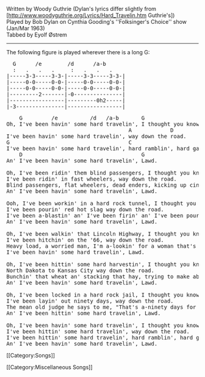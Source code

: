 Written by Woody Guthrie (Dylan's lyrics differ slightly from
[http://www.woodyguthrie.org/Lyrics/Hard_Travelin.htm Guthrie's])<br>
Played by Bob Dylan on Cynthia Gooding's ''Folksinger's Choice''
show (Jan/Mar 1963)<br>
Tabbed by Eyolf Østrem

----
The following figure is played wherever there is a long G:

<pre class="tab">
  G      /e        /d      /a-b
  :   .   .   .     :   .   .   .
|-----3-3-----3-3-|-----3-3-----3-3-|
|-----0-0-----0-0-|-----0-0-----0-0-|
|-----0-0-----0-0-|-----0-0-----0-0-|
|---------2-------|-0---------------|
|-----------------|---------0h2-----|
|-3---------------|-----------------|
</pre>

<pre class="verse">
    G         /e          /d   /a-b       G                      [etc.]
Oh, I've been havin' some hard travelin', I thought you knowed.
                                      A            D
I've been havin' some hard travelin', way down the road.
G                                     C
I've been havin' some hard travelin', hard ramblin', hard gamblin'
    D                                     G
An' I've been havin' some hard travelin', Lawd.

Oh, I've been ridin' them blind passengers, I thought you knowed.
I've been ridin' in fast wheelers, way down the road.
Blind passengers, flat wheelers, dead enders, kicking up cinders
An' I've been havin' some hard travelin', Lawd.

Ooh, I've been workin' in a hard rock tunnel, I thought you knowed.
I've been pourin' red hot slag way down the road.
I've been a-blastin' an' I've been firin' an' I've been pourin' the red hot iron
An' I've been havin' some hard travelin', Lawd.

Oh, I've been walkin' that Lincoln Highway, I thought you knowed.
I've been hitchin' on the '66, way down the road.
Heavy load, a worried man, I'm a-lookin' for a woman that's a-hard to find
I've been havin' some hard travelin', Lawd.

Oh, I've been hittin' some hard harvestin', I thought you knowed.
North Dakota to Kansas City way down the road.
Bunchin' that wheat an' stacking that hay, trying to make about a dollar a day
An' I've been havin' some hard travelin', Lawd.

Oh, I've been locked in a hard rock jail, I thought you knowed.
I've been layin' out ninety days, way down the road.
The mean old judge he says to me, "That's a-ninety days for vagrancy."
An' I've been hittin' some hard travelin', Lawd.

Oh, I've been havin' some hard travelin', I thought you knowed.
I've been hittin' some hard travelin', way down the road.
I've been hittin' some hard travelin', hard ramblin', hard gamblin'
An' I've been havin' some hard travelin', Lawd.
</pre>

[[Category:Songs]]

[[Category:Miscellaneous Songs]]